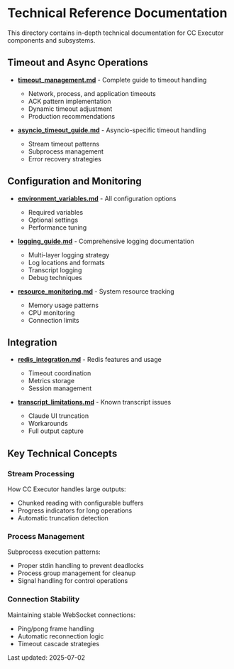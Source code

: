 # Technical Reference Documentation

This directory contains in-depth technical documentation for CC Executor components and subsystems.

## Timeout and Async Operations

- **[timeout_management.md](timeout_management.md)** - Complete guide to timeout handling
  - Network, process, and application timeouts
  - ACK pattern implementation
  - Dynamic timeout adjustment
  - Production recommendations

- **[asyncio_timeout_guide.md](asyncio_timeout_guide.md)** - Asyncio-specific timeout handling
  - Stream timeout patterns
  - Subprocess management
  - Error recovery strategies

## Configuration and Monitoring

- **[environment_variables.md](environment_variables.md)** - All configuration options
  - Required variables
  - Optional settings
  - Performance tuning

- **[logging_guide.md](logging_guide.md)** - Comprehensive logging documentation
  - Multi-layer logging strategy
  - Log locations and formats
  - Transcript logging
  - Debug techniques

- **[resource_monitoring.md](resource_monitoring.md)** - System resource tracking
  - Memory usage patterns
  - CPU monitoring
  - Connection limits

## Integration

- **[redis_integration.md](redis_integration.md)** - Redis features and usage
  - Timeout coordination
  - Metrics storage
  - Session management

- **[transcript_limitations.md](transcript_limitations.md)** - Known transcript issues
  - Claude UI truncation
  - Workarounds
  - Full output capture

## Key Technical Concepts

### Stream Processing
How CC Executor handles large outputs:
- Chunked reading with configurable buffers
- Progress indicators for long operations
- Automatic truncation detection

### Process Management
Subprocess execution patterns:
- Proper stdin handling to prevent deadlocks
- Process group management for cleanup
- Signal handling for control operations

### Connection Stability
Maintaining stable WebSocket connections:
- Ping/pong frame handling
- Automatic reconnection logic
- Timeout cascade strategies

Last updated: 2025-07-02